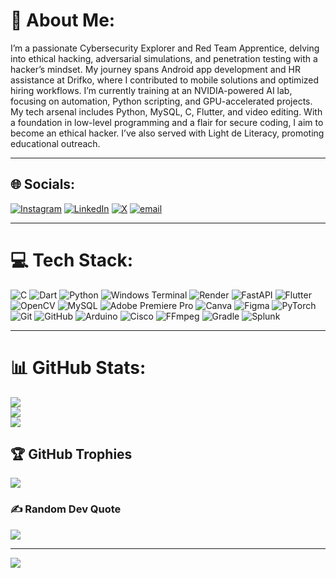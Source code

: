 # 💫 About Me:
I’m a passionate Cybersecurity Explorer and Red Team Apprentice, delving into ethical hacking, adversarial simulations, and penetration testing with a hacker’s mindset. My journey spans Android app development and HR assistance at Drifko, where I contributed to mobile solutions and optimized hiring workflows. I’m currently training at an NVIDIA-powered AI lab, focusing on automation, Python scripting, and GPU-accelerated projects. My tech arsenal includes Python, MySQL, C, Flutter, and video editing. With a foundation in low-level programming and a flair for secure coding, I aim to become an ethical hacker. I’ve also served with Light de Literacy, promoting educational outreach.

---

## 🌐 Socials:
[![Instagram](https://img.shields.io/badge/Instagram-%23E4405F.svg?logo=Instagram&logoColor=white)](https://instagram.com/xr4cc00nx) [![LinkedIn](https://img.shields.io/badge/LinkedIn-%230077B5.svg?logo=linkedin&logoColor=white)](https://linkedin.com/in/pulkit-gahlot) [![X](https://img.shields.io/badge/X-black.svg?logo=X&logoColor=white)](https://x.com/Pulkit_Gahlot_) [![email](https://img.shields.io/badge/Email-D14836?logo=gmail&logoColor=white)](mailto:pulkitgahlot85@gmail.com) 

---

# 💻 Tech Stack:
![C](https://img.shields.io/badge/c-%2300599C.svg?style=flat&logo=c&logoColor=white) ![Dart](https://img.shields.io/badge/dart-%230175C2.svg?style=flat&logo=dart&logoColor=white) ![Python](https://img.shields.io/badge/python-3670A0?style=flat&logo=python&logoColor=ffdd54) ![Windows Terminal](https://img.shields.io/badge/Windows%20Terminal-%234D4D4D.svg?style=flat&logo=windows-terminal&logoColor=white) ![Render](https://img.shields.io/badge/Render-%46E3B7.svg?style=flat&logo=render&logoColor=white) ![FastAPI](https://img.shields.io/badge/FastAPI-005571?style=flat&logo=fastapi) ![Flutter](https://img.shields.io/badge/Flutter-%2302569B.svg?style=flat&logo=Flutter&logoColor=white) ![OpenCV](https://img.shields.io/badge/opencv-%23white.svg?style=flat&logo=opencv&logoColor=white) ![MySQL](https://img.shields.io/badge/mysql-4479A1.svg?style=flat&logo=mysql&logoColor=white) ![Adobe Premiere Pro](https://img.shields.io/badge/Adobe%20Premiere%20Pro-9999FF.svg?style=flat&logo=Adobe%20Premiere%20Pro&logoColor=white) ![Canva](https://img.shields.io/badge/Canva-%2300C4CC.svg?style=flat&logo=Canva&logoColor=white) ![Figma](https://img.shields.io/badge/figma-%23F24E1E.svg?style=flat&logo=figma&logoColor=white) ![PyTorch](https://img.shields.io/badge/PyTorch-%23EE4C2C.svg?style=flat&logo=PyTorch&logoColor=white) ![Git](https://img.shields.io/badge/git-%23F05033.svg?style=flat&logo=git&logoColor=white) ![GitHub](https://img.shields.io/badge/github-%23121011.svg?style=flat&logo=github&logoColor=white) ![Arduino](https://img.shields.io/badge/-Arduino-00979D?style=flat&logo=Arduino&logoColor=white) ![Cisco](https://img.shields.io/badge/cisco-%23049fd9.svg?style=flat&logo=cisco&logoColor=black) ![FFmpeg](https://shields.io/badge/FFmpeg-%23171717.svg?logo=ffmpeg&style=flat&labelColor=171717&logoColor=5cb85c) ![Gradle](https://img.shields.io/badge/Gradle-02303A.svg?style=flat&logo=Gradle&logoColor=white) ![Splunk](https://img.shields.io/badge/splunk-%23000000.svg?style=flat&logo=splunk&logoColor=white)

---

# 📊 GitHub Stats:
![](https://github-readme-stats.vercel.app/api?username=PulkitGahlot&theme=aura_dark&hide_border=false&include_all_commits=true&count_private=false)<br/>
![](https://nirzak-streak-stats.vercel.app/?user=PulkitGahlot&theme=aura_dark&hide_border=false)<br/>
![](https://github-readme-stats.vercel.app/api/top-langs/?username=PulkitGahlot&theme=aura_dark&hide_border=false&include_all_commits=true&count_private=false&layout=compact)

## 🏆 GitHub Trophies
![](https://github-profile-trophy.vercel.app/?username=PulkitGahlot&theme=aura_dark&no-frame=false&no-bg=true&margin-w=4)

### ✍️ Random Dev Quote
![](https://quotes-github-readme.vercel.app/api?type=horizontal&theme=gruvbox)

---
[![](https://visitcount.itsvg.in/api?id=PulkitGahlot&icon=5&color=0)](https://visitcount.itsvg.in)
